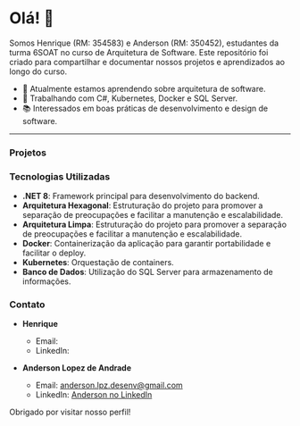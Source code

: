 # Olá! 👋

Somos Henrique (RM: 354583) e Anderson (RM: 350452), estudantes da turma 6SOAT no curso de Arquitetura de Software. Este repositório foi criado para compartilhar e documentar nossos projetos e aprendizados ao longo do curso.

- 🌱 Atualmente estamos aprendendo sobre arquitetura de software.
- 🔧 Trabalhando com C#, Kubernetes, Docker e SQL Server.
- 📚 Interessados em boas práticas de desenvolvimento e design de software.

---

### Projetos


### Tecnologias Utilizadas

- **.NET 8**: Framework principal para desenvolvimento do backend. <br>
- **Arquitetura Hexagonal**: Estruturação do projeto para promover a separação de preocupações e facilitar a manutenção e escalabilidade. <br>
- **Arquitetura Limpa**: Estruturação do projeto para promover a separação de preocupações e facilitar a manutenção e escalabilidade. <br>
- **Docker**: Containerização da aplicação para garantir portabilidade e facilitar o deploy. <br>
- **Kubernetes**: Orquestação de containers. <br>
- **Banco de Dados**: Utilização do SQL Server para armazenamento de informações. <br>

### Contato

- **Henrique**
  - Email: 
  - LinkedIn: 

- **Anderson Lopez de Andrade**
  - Email: anderson.lpz.desenv@gmail.com
  - LinkedIn: [Anderson no LinkedIn](https://www.linkedin.com/in/anderson-lopez-b2a5688a/)

Obrigado por visitar nosso perfil!
